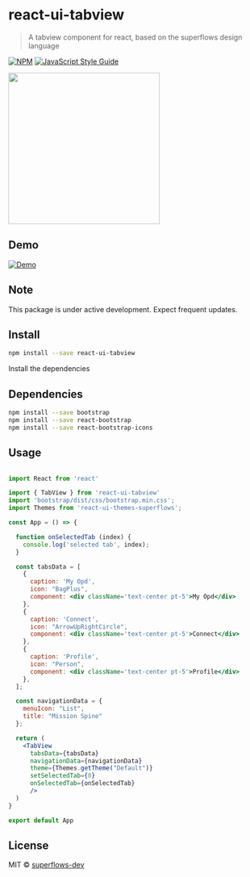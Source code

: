 # react-ui-tabview

> A tabview component for react, based on the superflows design language

[![NPM](https://img.shields.io/npm/v/react-ui-tabview.svg)](https://www.npmjs.com/package/react-ui-tabview) [![JavaScript Style Guide](https://img.shields.io/badge/code_style-standard-brightgreen.svg)](https://standardjs.com)

<img src="https://user-images.githubusercontent.com/108924653/180928627-9c43b8b3-17f4-4de1-bdbe-94e18a709948.png" width="300">

## Demo

[![Demo](https://developer.stackblitz.com/img/open_in_stackblitz.svg)](https://stackblitz.com/edit/react-ts-kgnbua?file=App.tsx)

## Note

This package is under active development. Expect frequent updates.

## Install

```bash
npm install --save react-ui-tabview
```
Install the dependencies

## Dependencies

```bash
npm install --save bootstrap
npm install --save react-bootstrap
npm install --save react-bootstrap-icons
```

## Usage

```jsx

import React from 'react'

import { TabView } from 'react-ui-tabview'
import 'bootstrap/dist/css/bootstrap.min.css';
import Themes from 'react-ui-themes-superflows';

const App = () => {

  function onSelectedTab (index) {
    console.log('selected tab', index);
  }

  const tabsData = [
    {
      caption: 'My Opd',
      icon: "BagPlus",
      component: <div className='text-center pt-5'>My Opd</div>
    },
    {
      caption: 'Connect',
      icon: "ArrowUpRightCircle",
      component: <div className='text-center pt-5'>Connect</div>
    },
    {
      caption: 'Profile',
      icon: "Person",
      component: <div className='text-center pt-5'>Profile</div>
    },
  ];

  const navigationData = {
    menuIcon: "List",
    title: "Mission Spine"
  };

  return (
    <TabView 
      tabsData={tabsData} 
      navigationData={navigationData}
      theme={Themes.getTheme("Default")}
      setSelectedTab={0}
      onSelectedTab={onSelectedTab}
      />
  )
}

export default App


```

## License

MIT © [superflows-dev](https://github.com/superflows-dev)
